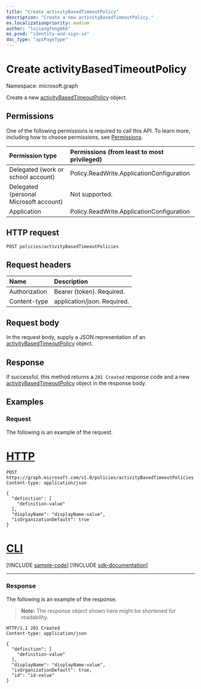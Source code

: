 ```yaml
---
title: "Create activityBasedTimeoutPolicy"
description: "Create a new activityBasedTimeoutPolicy."
ms.localizationpriority: medium
author: "lujiangfeng666"
ms.prod: "identity-and-sign-in"
doc_type: "apiPageType"
---
```


# Create activityBasedTimeoutPolicy

Namespace: microsoft.graph



Create a new [activityBasedTimeoutPolicy](../resources/activitybasedtimeoutpolicy.md) object.

## Permissions

One of the following permissions is required to call this API. To learn more, including how to choose permissions, see [Permissions](/graph/permissions-reference).

| Permission type                        | Permissions (from least to most privileged) |
|:---------------------------------------|:--------------------------------------------|
| Delegated (work or school account)     | Policy.ReadWrite.ApplicationConfiguration |
| Delegated (personal Microsoft account) | Not supported. |
| Application                            | Policy.ReadWrite.ApplicationConfiguration |

## HTTP request

<!-- { "blockType": "ignored" } -->

```http
POST policies/activityBasedTimeoutPolicies
```

## Request headers

| Name          | Description   |
|:--------------|:--------------|
| Authorization | Bearer {token}. Required. |
| Content-type | application/json. Required. |

## Request body

In the request body, supply a JSON representation of an [activityBasedTimeoutPolicy](../resources/activitybasedtimeoutpolicy.md) object.

## Response

If successful, this method returns a `201 Created` response code and a new [activityBasedTimeoutPolicy](../resources/activitybasedtimeoutpolicy.md) object in the response body.

## Examples

### Request

The following is an example of the request.


# [HTTP](#tab/http)
<!-- {
  "blockType": "request",
  "name": "create_activitybasedtimeoutpolicy_from_activitybasedtimeoutpolicies"
}-->

```http
POST https://graph.microsoft.com/v1.0/policies/activityBasedTimeoutPolicies
Content-type: application/json

{
  "definition": [
    "definition-value"
  ],
  "displayName": "displayName-value",
  "isOrganizationDefault": true
}
```

# [CLI](#tab/cli)
[!INCLUDE [sample-code](../includes/snippets/cli/create-activitybasedtimeoutpolicy-from-activitybasedtimeoutpolicies-cli-snippets.md)]
[!INCLUDE [sdk-documentation](../includes/snippets/snippets-sdk-documentation-link.md)]

---

### Response

The following is an example of the response.

> **Note:** The response object shown here might be shortened for readability.

<!-- {
  "blockType": "response",
  "truncated": true,
  "@odata.type": "microsoft.graph.activityBasedTimeoutPolicy"
} -->

```http
HTTP/1.1 201 Created
Content-type: application/json

{
  "definition": [
    "definition-value"
  ],
  "displayName": "displayName-value",
  "isOrganizationDefault": true,
  "id": "id-value"
}
```

<!-- uuid: 16cd6b66-4b1a-43a1-adaf-3a886856ed98
2019-02-04 14:57:30 UTC -->
<!-- {
  "type": "#page.annotation",
  "description": "Create activityBasedTimeoutPolicy",
  "keywords": "",
  "section": "documentation",
  "tocPath": ""
}-->

